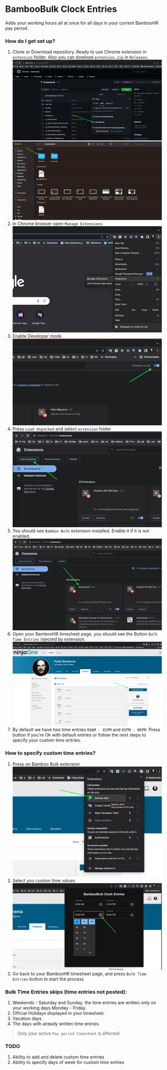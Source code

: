 # BambooBulk Clock Entries

Adds your working hours all at once for all days in your current BambooHR pay period.

### How do I get set up?  

1) Clone or Download repository. Ready to use Chrome extension in `extension` folder.
Also you can dowload `extension.zip` in `Releases`.
![](assets/_1_1_download.png)
![](assets/_1_download.png)
2) In Chrome browser open `Manage Extensions`
![](assets/_2_open_manage_extensions.png)
3) Enable Developer mode
![](assets/_3_enable_developer_mode.png)
4) Press `Load Unpacked` and select `extension` folder
![](assets/_4_load_unpacked.png)
5) You should see `Bamboo Bulk` extension installed. Enable it if it is not enabled.
![](assets/_5_bambooBulk_installed.png)
6) Open your BambooHR timesheet page, you should see the Button `Bulk Time Entries` injected by extension.
![](assets/_6_bamboo_timesheet.png)
7) By default we have two time entries `09AM - 01PM` and `02PM - 06PM`. 
Press button if you're Ok with default entries or follow the next steps to specify your custom time entries.

### How to specify custom time entries? 

1) Press on Bamboo Bulk extension
![](assets/_7_press_bamboo_bulk_ext.png)
2) Select you custom time values
![](assets/_8_select_custom_time_values.png)
3) Go back to your BambooHR timesheet page, and press `Bulk Time Entries` button to start the process

### Bulk Time Entries skips (time entries not posted):

1) Weekends - Saturday and Sunday, the time entries are written only on your working days Monday - Friday.
2) Official Holidays displayed in your timesheet.
3) Vacation days.
4) The days with already written time entries.

> Only your active `Pay period timesheet` is affected.

### TODO

1) Ability to add and delete custom time entries
2) Ability to specify days of week for custom time entries